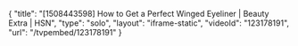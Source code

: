 {
    "title": "[1508443598] How to Get a Perfect Winged Eyeliner | Beauty Extra | HSN",
    "type": "solo",
    "layout": "iframe-static",
    "videoId": "123178191",
    "url": "\/tvpembed\/123178191"
}
